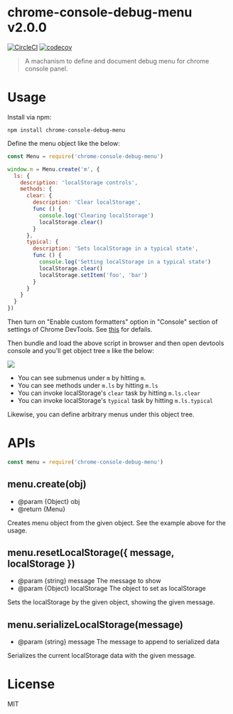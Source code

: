# chrome-console-debug-menu v2.0.0

[![CircleCI](https://circleci.com/gh/kt3k/chrome-console-debug-menu.svg?style=svg)](https://circleci.com/gh/kt3k/chrome-console-debug-menu)
[![codecov](https://codecov.io/gh/kt3k/chrome-console-debug-menu/branch/master/graph/badge.svg)](https://codecov.io/gh/kt3k/chrome-console-debug-menu)

> A machanism to define and document debug menu for chrome console panel.

# Usage

Install via npm:

    npm install chrome-console-debug-menu

Define the menu object like the below:

```js
const Menu = require('chrome-console-debug-menu')

window.m = Menu.create('m', {
  ls: {
    description: 'localStorage controls',
    methods: {
      clear: {
        description: 'Clear localStorage',
        func () {
          console.log('Clearing localStorage')
          localStorage.clear()
        }
      },
      typical: {
        description: 'Sets localStorage in a typical state',
        func () {
          console.log('Setting localStorage in a typical state')
          localStorage.clear()
          localStorage.setItem('foo', 'bar')
        }
      }
    }
  }
})
```

Then turn on "Enable custom formatters" option in "Console" section of settings of Chrome DevTools. See [this](https://docs.google.com/document/d/1FTascZXT9cxfetuPRT2eXPQKXui4nWFivUnS_335T3U/preview#) for defails.

Then bundle and load the above script in browser and then open devtools console and you'll get object tree `m` like the below:

<img src="https://kt3k.github.io/chrome-console-debug-menu/ss.png" />

- You can see submenus under `m` by hitting `m`.
- You can see methods under `m.ls` by hitting `m.ls`
- You can invoke localStorage's `clear` task by hitting `m.ls.clear`
- You can invoke localStorage's `typical` task by hitting `m.ls.typical`

Likewise, you can define arbitrary menus under this object tree.

# APIs

```js
const menu = require('chrome-console-debug-menu')
```

## menu.create(obj)

- @param {Object} obj
- @return {Menu}

Creates menu object from the given object. See the example above for the usage.

## menu.resetLocalStorage({ message, localStorage })

- @param {string} message The message to show
- @param {Object} localStorage The object to set as localStorage

Sets the localStorage by the given object, showing the given message.

## menu.serializeLocalStorage(message)

- @param {string} message The message to append to serialized data

Serializes the current localStorage data with the given message.

# License

MIT
